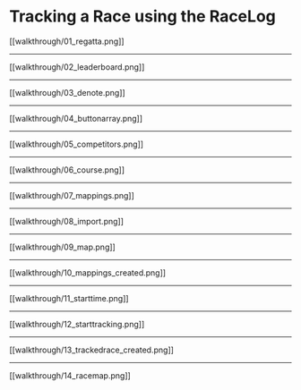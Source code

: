 # Tracking a Race using the RaceLog

[[walkthrough/01_regatta.png]]

***

[[walkthrough/02_leaderboard.png]]

***

[[walkthrough/03_denote.png]]

***

[[walkthrough/04_buttonarray.png]]

***

[[walkthrough/05_competitors.png]]

***

[[walkthrough/06_course.png]]

***

[[walkthrough/07_mappings.png]]

***

[[walkthrough/08_import.png]]

***

[[walkthrough/09_map.png]]

***

[[walkthrough/10_mappings_created.png]]

***

[[walkthrough/11_starttime.png]]

***

[[walkthrough/12_starttracking.png]]

***

[[walkthrough/13_trackedrace_created.png]]

***

[[walkthrough/14_racemap.png]]
